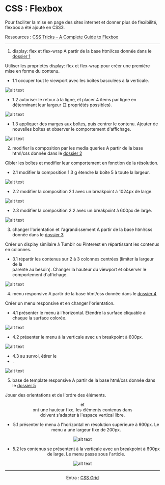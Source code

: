# CSS : Flexbox
Pour faciliter la mise en page des sites internet et donner plus de flexibilité, flexbox a été ajouté en CSS3.

Ressources : [CSS Tricks – A Complete Guide to Flexbox](https://css-tricks.com/snippets/css/a-guide-to-flexbox/)

---
1. display: flex et flex-wrap
A partir de la base html/css donnée dans le [dossier 1](https://github.com/simplon-roanne/front-end-prairie/tree/master/ex10/1)

Utiliser les propriétés display: flex et flex-wrap pour créer une première mise en forme du contenu.

* 1.1 occuper tout le viewport avec les boîtes basculées à la verticale.

![alt text](https://mescours.ovh/img/casestudy_flexbox_1_1.png)

* 1.2 autoriser le retour à la ligne, et placer 4 items par ligne en déterminant leur largeur (2 propriétés possibles).

![alt text](https://mescours.ovh/img/casestudy_flexbox_1_2.png)

* 1.3 appliquer des marges aux boîtes, puis centrer le contenu. Ajouter de nouvelles boîtes et observer le comportement d'affichage.

![alt text](https://mescours.ovh/img/casestudy_flexbox_1_3.png)


2. modifier la composition par les media queries
A partir de la base html/css donnée dans le [dossier 2](https://github.com/simplon-roanne/front-end-prairie/tree/master/ex10/2)

Cibler les boîtes et modifier leur comportement en fonction de la résolution.

* 2.1 modifier la composition 1.3 g étendre la boîte 5 à toute la largeur.

![alt text](https://mescours.ovh/img/casestudy_flexbox_2_1.png)

* 2.2 modifier la composition 2.1 avec un breakpoint à 1024px de large.

![alt text](https://mescours.ovh/img/casestudy_flexbox_2_2.png)

* 2.3 modifier la composition 2.2 avec un breakpoint à 600px de large.

![alt text](https://mescours.ovh/img/casestudy_flexbox_2_3.png)

3. changer l'orientation et l'agrandissement
A partir de la base html/css donnée dans le [dossier 3](https://github.com/simplon-roanne/front-end-prairie/tree/master/ex10/3)

Créer un display similaire à Tumblr ou Pinterest en répartissant les contenus en colonnes.

* 3.1 répartir les contenus sur 2 à 3 colonnes centrées (limiter la largeur de la <section> parente au besoin). Changer la hauteur du viewport et observer le comportement d'affichage.

![alt text](https://mescours.ovh/img/casestudy_flexbox_4_1.png)

4. menu responsive
A partir de la base html/css donnée dans le [dossier 4](https://github.com/simplon-roanne/front-end-prairie/tree/master/ex10/4)

Créer un menu responsive et en changer l'orientation.

* 4.1 présenter le menu à l'horizontal. Etendre la surface cliquable à chaque la surface colorée.

![alt text](https://mescours.ovh/img/casestudy_flexbox_5_1.png)

* 4.2 présenter le menu à la verticale avec un breakpoint à 600px.

![alt text](https://mescours.ovh/img/casestudy_flexbox_5_2.png)

* 4.3 au survol, étirer le <li>.

![alt text](https://mescours.ovh/img/casestudy_flexbox_5_3.png)

5. base de template responsive
A partir de la base html/css donnée dans le [dossier 5](https://github.com/simplon-roanne/front-end-prairie/tree/master/ex10/5)

Jouer des orientations et de l'ordre des éléments. <header> et <footer> ont une hauteur fixe, les éléments contenus dans <main> doivent s'adapter à l'espace vertical libre.

* 5.1 présenter le menu à l'horizontal en résolution supérieure à 600px. Le menu
a une largeur fixe de 200px.

![alt text](https://mescours.ovh/img/casestudy_flexbox_6_1.png)

* 5.2 les contenus se présentent à la verticale avec un breakpoint à 600px de large. Le menu passe sous l'article.

![alt text](https://mescours.ovh/img/casestudy_flexbox_6_2.png)

---

Extra : [CSS Grid](https://github.com/simplon-roanne/front-end-prairie/tree/master/ex11)